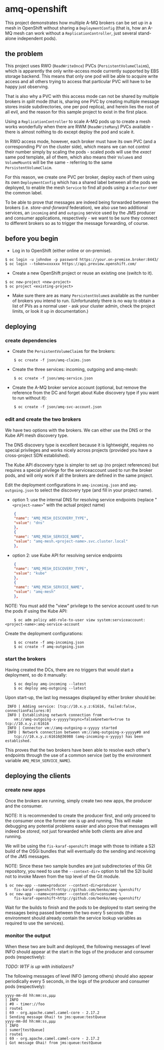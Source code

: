 # amq-openshift

This project demonstrates how multiple A-MQ brokers can be set up in a mesh in
OpenShift without sharing a `DeploymentConfig` (that is, how an A-MQ mesh can
work without a `ReplicationController`, just several stand-alone independent
pods).

## the problem

This project uses RWO (`ReadWriteOnce`) PVCs (`PersistentVolumeClaim`s), which
is apparently the only write-access mode currently supported by EBS storage
backend. This means that only one pod will be able to acquire write access and
all others trying to access that particular PVC will have to be happy just
observing.

That is also why a PVC with this access mode can not be shared by multiple
brokers in *split* mode (that is, sharing one PVC by creating multiple message
stores inside subdirectories, one per pod replica), and herein lies the root of
all evil, and the reason for this sample project to exist in the first place.

Using a `ReplicationController` to scale A-MQ pods up to create a mesh works
wonderfully when there are RWM (`ReadWriteMany`) PVCs available - there is
almost nothing to do except deploy the pod and scale it.

In RWO access mode, however, each broker must have its own PVC (and a
corresponding PV on the cluster side), which means we can not control their
number simply by scaling the pods - scaled pods will use the *exact* same pod
template, all of them, which also means their `Volume`s and `VolumeMount`s will
be the same - referring to the same `PersistentVolumeClaim`.

For this reason, we create one PVC per broker, deploy each of them using its
own `DeploymentConfig` which has a shared label between all the pods we
deployed, to enable the mesh `Service` to find all pods using a `selector` over
the common label.

To be able to prove that messages are indeed being forwarded between the
brokers (i.e. *store-and-forward* federation), we also use two additional
services, an `incoming` and and `outgoing` service used by the JMS producer and
consumer applications, respectively - we want to be sure they connect to
different brokers so as to trigger the message forwarding, of course.

## before you begin

* Log in to OpenShift (either online or on-premise).

```shell
$ oc login -u johndoe -p password https://your.on-premise.broker:8443/
$ oc login --token=xxxxxx https://api.preview.openshift.com/
```

* Create a new OpenShift project or reuse an existing one (switch to it).

```shell
$ oc new-project <new-project>
$ oc project <existing-project>
```

* Make sure there are as many `PersistentVolume`s available as the number of
  brokers you intend to run. (Unfortunately there is no way to obtain a list of
  PVs as a normal user - ask your cluster admin, check the project limits, or
  look it up in documentation.)

## deploying

### create dependencies

* Create the `PersistentVolumeClaim`s for the brokers:
```shell
    $ oc create -f json/amq-claims.json
```

* Create the three services: incoming, outgoing and amq-mesh:
```shell
    $ oc create -f json/amq-service.json
```

* Create the A-MQ broker service account (optional, but remove the reference from the DC and forget about Kube discovery type if you want to run without it):
```shell
    $ oc create -f json/amq-svc-account.json
```

### edit and create the two brokers

We have two options with the brokers. We can either use the DNS or the Kube API
mesh discovery type.

The DNS discovery type is excellent because it is lightweight, requires no
special privileges and works nicely across projects (provided you have a
cross-project SDN established).

The Kube API discovery type is simpler to set up (no project references) but
requires a special privilege for the serviceaccount used to run the broker
pods, and will only work if all the brokers are defined in the same project.

Edit the deployment configurations in `amq-incoming.json` and
`amq-outgoing.json` to select the discovery type (and fill in your project
name).

* option 1: use the internal DNS for resolving service endpoints
    (replace "`<project-name>`" with the actual project name)

```json
    {
	"name": "AMQ_MESH_DISCOVERY_TYPE",
	"value": "dns"
    },
    {
	"name": "AMQ_MESH_SERVICE_NAME",
	"value": "amq-mesh.<project-name>.svc.cluster.local"
    },
```

* option 2: use Kube API for resolving service endpoints

```json
    {
	"name": "AMQ_MESH_DISCOVERY_TYPE",
	"value": "kube"
    },
    {
	"name": "AMQ_MESH_SERVICE_NAME",
	"value": "amq-mesh"
    },
```

NOTE: You must add the "view" privilege to the service account used to run
  the pods if using the Kube API:

```shell
    $ oc adm policy add-role-to-user view system:serviceaccount:<project-name>:amq-service-account
```

Create the deployment configurations:

```shell
    $ oc create -f amq-incoming.json
    $ oc create -f amq-outgoing.json
```

### start the brokers

Having created the DCs, there are no triggers that would start a deployment, so
do it manually:

```shell
    $ oc deploy amq-incoming --latest
    $ oc deploy amq-outgoing --latest
```

Upon start-up, the last log messages displayed by either broker should be:

```
 INFO | Adding service: [tcp://10.x.y.z:61616, failed:false, connectionFailures:0]
 INFO | Establishing network connection from
	vm://amq-outgoing-x-yyyyy?async=false&network=true to tcp://10.x.y.z:61616
 INFO | Connector vm://amq-outgoing-x-yyyyy started
 INFO | Network connection between vm://amq-outgoing-x-yyyyy#0 and
	tcp:///10.x.y.z:61616@36988 (amq-incoming-x-yyyyy) has been established.
```

This proves that the two brokers have been able to resolve each other's
endpoints through the use of a common service (set by the environment variable
`AMQ_MESH_SERVICE_NAME`).

## deploying the clients

### create new apps

Once the brokers are running, simply create two new apps, the producer and the
consumer.

NOTE: It is recommended to create the producer first, and only proceed to the
consumer once the former one is up and running. This will make debugging any
potential problems easier and also prove that messages will indeed be *stored*,
not just forwarded while both clients are alive and running.

We will be using the `fis-karaf-openshift` image with those to initiate a S2I
build of the OSGi bundles that will eventually do the sending and receiving of
the JMS messages.

NOTE: Since these two sample bundles are just subdirectories of this Git
repository, you need to use the `--context-dir=` option to tell the S2I build
not to invoke Maven from the top level of the Git module.

```shell
$ oc new-app --name=producer --context-dir=producer \
	fis-karaf-openshift~http://github.com/benko/amq-openshift/
$ oc new-app --name=consumer --context-dir=consumer \
	fis-karaf-openshift~http://github.com/benko/amq-openshift/
```

Wait for the builds to finish and the pods to be deployed to start seeing the
messages being passed between the two every 5 seconds (the environment should
already contain the service lookup variables as required to use the services).

### monitor the output

When these two are built and deployed, the following messages of level INFO
should appear at the start in the logs of the producer and consumer pods
(respectively):

*TODO: WTF is up with initializers?*

The following messages of level INFO (among others) should also appear
periodically every 5 seconds, in the logs of the producer and consumer pods
(respectively):

```
yyyy-mm-dd hh:mm:ss,µµµ
| INFO 
| #0 - timer://foo
| route1
| 69 - org.apache.camel.camel-core - 2.17.2
| Sending message Ohai! to jms:queue:testQueue
yyyy-mm-dd hh:mm:ss,µµµ
| INFO
| sumer[testQueue]
| route1
| 69 - org.apache.camel.camel-core - 2.17.2
| Got message Ohai! from jms:queue:testQueue
```

